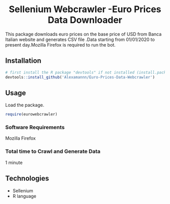 

<h1 align="center">Sellenium Webcrawler -Euro Prices Data Downloader </h1>
<p>This package downloads euro prices on the base price of USD from Banca Italian website and generates CSV file .Data starting from 01/01/2020 to present day.Mozilla Firefox is required to run the bot.
<br>
  

<h2> Installation</h2>

```R
# first install the R package "devtools" if not installed (install.packages("devtools")
devtools::install_github('Alexamannn/Euro-Prices-Data-Webcrawler')
```

<h2> Usage</h2>
<p> Load the package. </p>

```R
require(eurowebcrawler)
```


<h3> Software Requirements </h3>
<p> Mozilla Firefox </p>


<h3> Total time to Crawl and Generate Data </h3>
<p> 1 minute </p>

<h2> Technologies </h2>

- Sellenium
- R language




